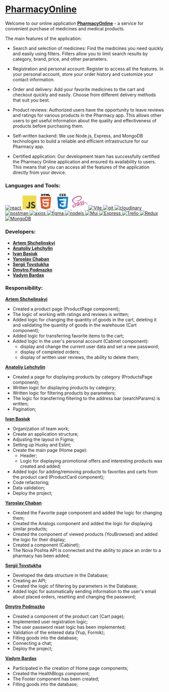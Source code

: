 # [**PharmacyOnline**](https://pharmacy-online-8jx0.onrender.com)

Welcome to our online application [**PharmacyOnline**](https://pharmacy-online-8jx0.onrender.com) - a service for convenient purchase of medicines and medical products.

The main features of the application:

- Search and selection of medicines: Find the medicines you need quickly and easily using filters. Filters allow you to limit search results by category, brand, price, and other parameters.

- Registration and personal account: Register to access all the features. In your personal account, store your order history and customize your contact information.

- Order and delivery: Add your favorite medicines to the cart and checkout quickly and easily. Choose from different delivery methods that suit you best.

- Product reviews: Authorized users have the opportunity to leave reviews and ratings for various products in the Pharmacy app. This allows other users to get useful information about the quality and effectiveness of products before purchasing them.

- Self-written backend: We use Node.js, Express, and MongoDB technologies to build a reliable and efficient infrastructure for our Pharmacy app.

- Certified application: Our development team has successfully certified the Pharmacy Online application and ensured its availability to users. This means that you can access all the features of the application directly from your device.

### Languages and Tools:

<p align="left"> 
<a href="https://react.dev/learn/installation" title="React" target="_blank" rel="noreferrer"> <img src="https://www.svgrepo.com/show/493719/react-javascript-js-framework-facebook.svg" alt="react" width="50" height="50"/> </a> 
<a href="https://developer.mozilla.org/en-US/docs/Web/JavaScript" title="JavaScript" target="_blank" rel="noreferrer"> <img src="https://raw.githubusercontent.com/devicons/devicon/master/icons/javascript/javascript-original.svg" alt="javascript" width="45" height="45"/> </a> 
<a href="https://www.w3.org/html/" title="HTML" target="_blank" rel="noreferrer"> <img src="https://raw.githubusercontent.com/devicons/devicon/master/icons/html5/html5-original-wordmark.svg" alt="html5" width="50" height="50"/> </a>
<a href="https://www.w3schools.com/css/" title="CSS" target="_blank" rel="noreferrer"> <img src="https://raw.githubusercontent.com/devicons/devicon/master/icons/css3/css3-original-wordmark.svg" alt="css3" width="50" height="50"/> </a> 
<a href="https://sass-lang.com" title="Sass"  target="_blank" rel="noreferrer"> <img src="https://raw.githubusercontent.com/devicons/devicon/master/icons/sass/sass-original.svg" alt="sass" width="50" height="50"/> </a>
<a href="https://vitejs.dev/" title="Vite" target="_blank" rel="noreferrer"> <img src="https://upload.wikimedia.org/wikipedia/commons/f/f1/Vitejs-logo.svg" alt="Vite" width="50" height="50"/> </a>
<a href="https://git-scm.com/" title="Git" target="_blank" rel="noreferrer"> <img src="https://www.vectorlogo.zone/logos/git-scm/git-scm-icon.svg" alt="git" width="50" height="50"/> </a> 
<a href="https://cloudinary.com/" title="cloudinary" target="_blank" rel="noreferrer"> <img src="https://www.svgrepo.com/show/353566/cloudinary.svg" alt="cloudinary" width="50" height="50"/> </a>
<a href="https://postman.com" target="_blank" rel="noreferrer"> <img src="https://www.vectorlogo.zone/logos/getpostman/getpostman-icon.svg" alt="postman" width="50" height="50"/> </a>
<a href="https://axios-http.com/ru/docs/intro" title="axios" target="_blank" rel="noreferrer"><img src="https://upload.vectorlogo.zone/logos/axios/images/e2aae3c1-f98d-450b-8406-513bb5e6d5da.svg" alt="axios" width="50" height="50"/> </a>
<a href="https://www.figma.com/" title="Figma"  target="_blank" rel="noreferrer"> <img src="https://www.vectorlogo.zone/logos/figma/figma-icon.svg" alt="figma" width="50" height="50"/> </a>
<a href="https://nodejs.org/uk" title="NodeJS"  target="_blank" rel="noreferrer"> <img src="https://www.svgrepo.com/show/439238/nodejs.svg" alt="nodejs" width="50" height="50"/> </a>
<a href="https://mui.com/" title="Mui"  target="_blank" rel="noreferrer"> <img src="https://cdn.worldvectorlogo.com/logos/material-ui-1.svg" alt="Mui" width="45" height="45"/> </a>
<a href="https://expressjs.com/" title="Express"  target="_blank" rel="noreferrer"> <img src="https://www.svgrepo.com/show/353724/express.svg" alt="Express" width="50" height="50"/> </a>
<a href="https://trello.com/u/user80215570/boards" title="Trello"  target="_blank" rel="noreferrer"> <img src="https://www.svgrepo.com/show/475688/trello-color.svg" alt="Trello" width="45" height="45"/> </a>
<a href="https://mui.com/" title="Redux"  target="_blank" rel="noreferrer"> <img src="https://www.svgrepo.com/show/452093/redux.svg" alt="Redux" width="50" height="50"/> </a>
<a href="https://www.mongodb.com/" title="MongoDB"  target="_blank" rel="noreferrer"> <img src="https://www.svgrepo.com/show/439231/mongodb.svg" alt="MongoDB" width="50" height="50"/> </a>
</p>

### Developers:

- [**Artem Shchelinskyi**](https://github.com/shchelinskyi)
- [**Anatoliy Lehchylin**](https://github.com/AnatoliyLehchylin)
- [**Ivan Basiuk**](https://github.com/IvanBasss)
- [**Yaroslav Chaban**](https://github.com/keannko)
- [**Sergii Tovstukha**](https://github.com/NHunter007)
- [**Dmytro Podmazko**](https://github.com/D9D9kiev)
- [**Vadym Bardas**](https://github.com/vadba)

### Responsibility:

[**Artem Shchelinskyi**](https://github.com/shchelinskyi)

- Created a product page (ProductPage component);
- The logic of working with ratings and reviews is written;
- Added logic for changing the quantity of goods in the cart, deleting it and validating the quantity of goods in the warehouse (Cart component);
- Added logic for transferring favorite items to the cart;
- Added logic in the user's personal account (Cabinet component):
  - display and change the current user data and set a new password;
  - display of completed orders;
  - display of written user reviews, the ability to delete them;

[**Anatoliy Lehchylin**](https://github.com/AnatoliyLehchylin)

- Created a page for displaying products by category (ProductsPage component);
- Written logic for displaying products by category;
- Written logic for filtering products by parameters;
- The logic for transferring filtering to the address bar (searchParams) is written;
- Pagination;

[**Ivan Basiuk**](https://github.com/IvanBasss)

- Organization of team work;
- Create an application structure;
- Adjusting the layout in Figma;
- Setting up Husky and Eslint;
- Create the main page (Home page):
  - Header;
  - Logic for displaying promotional offers and interesting products was created and added;
- Added logic for adding/removing products to favorites and carts from the product card (ProductCard component);
- Code refactoring;
- Data validation;
- Deploy the project;

[**Yaroslav Chaban**](https://github.com/keannko)

- Created the Favorite page component and added the logic for changing them;
- Created the Analogs component and added the logic for displaying similar products;
- Created the component of viewed products (YouBrowsed) and added the logic for their display;
- Created a component (Cabinet);
- The Nova Poshta API is connected and the ability to place an order to a pharmacy has been added;

[**Sergii Tovstukha**](https://github.com/NHunter007)

- Developed the data structure in the Database;
- Creating an API;
- Created the logic of filtering by parameters in the Database;
- Added logic for automatically sending information to the user's email about placed orders, resetting and changing the password;

[**Dmytro Podmazko**](https://github.com/D9D9kiev)

- Created a component of the product cart (Cart page);
- Implemented user registration logic;
- The user password reset logic has been implemented;
- Validation of the entered data (Yup, Formik);
- Filling goods into the database;
- Connecting a chat;
- Deploy the project;

[**Vadym Bardas**](https://github.com/vadba)

- Participated in the creation of Home page components;
- Created the HealthBlogs component;
- The Footer component has been created;
- Filling goods into the database;
